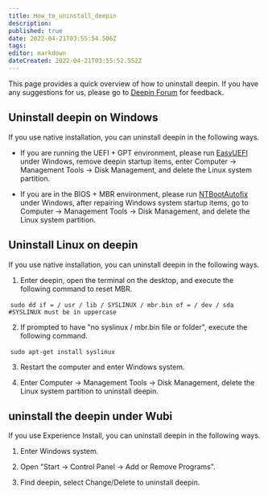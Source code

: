 ```yaml
---
title: How_to_uninstall_deepin
description: 
published: true
date: 2022-04-21T03:55:54.506Z
tags: 
editor: markdown
dateCreated: 2022-04-21T03:55:52.552Z
---
```


This page provides a quick overview of how to uninstall deepin. If you have any suggestions for us, please go to [Deepin Forum](https://bbs.deepin.org/forum.php?mod=forumdisplay&fid=70) for feedback.


## Uninstall deepin on Windows


If you use native installation, you can uninstall deepin in the following ways.

* If you are running the UEFI + GPT environment, please run [EasyUEFI](http://www.easyuefi.com/index-cn.html) under Windows, remove deepin startup items, enter Computer -> Management Tools -> Disk Management, and delete the Linux system partition.

* If you are in the BIOS + MBR environment, please run [NTBootAutofix](http://pan.baidu.com/s/1c0T9tOO) under Windows, after repairing Windows system startup items, go to Computer -> Management Tools -> Disk Management, and delete the Linux system partition.




## Uninstall Linux on deepin


If you use native installation, you can uninstall deepin in the following ways.

1. Enter deepin, open the terminal on the desktop, and execute the following command to reset MBR.

 `sudo dd if = / usr / lib / SYSLINUX / mbr.bin of = / dev / sda #SYSLINUX must be in uppercase`

2. If prompted to have "no syslinux / mbr.bin file or folder", execute the following command.


 `sudo apt-get install syslinux`

3. Restart the computer and enter Windows system.

4. Enter Computer -> Management Tools -> Disk Management, delete the Linux system partition to uninstall deepin.



## uninstall the deepin under Wubi

If you use Experience Install, you can uninstall deepin in the following ways.


1. Enter Windows system.

2. Open "Start -> Control Panel -> Add or Remove Programs".

3. Find deepin, select Change/Delete to uninstall deepin.